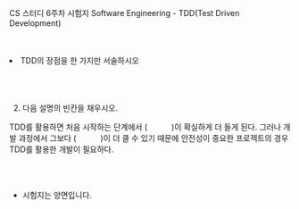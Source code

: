 CS 스터디 6주차 시험지
Software Engineering - TDD(Test Driven Development)

<br>
<br

1. TDD의 장점을 한 가지만 서술하시오




<br>
<br>
<br>







2. 다음 설명의 빈칸을 채우시오. 

TDD를 활용하면 처음 시작하는 단계에서 (       &nbsp;  &nbsp; &nbsp; &nbsp; &nbsp;          )이 확실하게 더 들게 된다.
그러나 개발 과정에서 그보다 (   &nbsp; &nbsp; &nbsp; &nbsp; &nbsp;          )이 더 클 수 있기 때문에 안전성이 중요한 프로젝트의 경우 TDD를 활용한 개발이 필요하다.









<br>
<br>




















* 시험지는 양면입니다.
